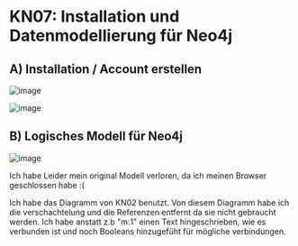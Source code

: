 # KN07: Installation und Datenmodellierung für Neo4j
## A) Installation / Account erstellen 

![image](https://github.com/Rubenizz/m165/assets/112400838/27dd798a-5603-4ed0-a8b3-6089f77d3eb4)

![image](https://github.com/Rubenizz/m165/assets/112400838/8e6ed47d-02cc-461e-94a3-39179d106969)

## B) Logisches Modell für Neo4j 

![image](https://github.com/Rubenizz/m165/assets/112400838/7e0b8e78-9e2f-4c03-aff4-cb4ba9b3610f)

Ich habe Leider mein original Modell verloren, da ich meinen Browser geschlossen habe :(

Ich habe das Diagramm von KN02 benutzt. Von diesem Diagramm habe ich die verschachtelung und die Referenzen entfernt da sie nicht gebraucht werden. Ich habe anstatt z.b "m:1" einen Text hingeschrieben, wie es verbunden ist und noch Booleans hinzugefüht für mögliche verbindungen.
